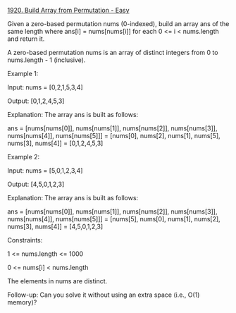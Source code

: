 [1920. Build Array from Permutation - Easy](https://leetcode.com/problems/build-array-from-permutation/)

Given a zero-based permutation nums (0-indexed), build an array ans of the same length where ans[i] = nums[nums[i]] for each 0 <= i < nums.length and return it.

A zero-based permutation nums is an array of distinct integers from 0 to nums.length - 1 (inclusive). 

Example 1:

Input: nums = [0,2,1,5,3,4]

Output: [0,1,2,4,5,3]

Explanation: The array ans is built as follows: 

ans = [nums[nums[0]], nums[nums[1]], nums[nums[2]], nums[nums[3]], nums[nums[4]], nums[nums[5]]]
    = [nums[0], nums[2], nums[1], nums[5], nums[3], nums[4]]
    = [0,1,2,4,5,3]


Example 2:

Input: nums = [5,0,1,2,3,4]

Output: [4,5,0,1,2,3]

Explanation: The array ans is built as follows:


ans = [nums[nums[0]], nums[nums[1]], nums[nums[2]], nums[nums[3]], nums[nums[4]], nums[nums[5]]]
    = [nums[5], nums[0], nums[1], nums[2], nums[3], nums[4]]
    = [4,5,0,1,2,3]
 

Constraints:

1 <= nums.length <= 1000

0 <= nums[i] < nums.length

The elements in nums are distinct.
 

Follow-up: Can you solve it without using an extra space (i.e., O(1) memory)?